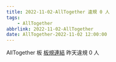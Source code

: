 ```yaml
---
title: 2022-11-02-AllTogether 違規 0 人
tags:
    - AllTogether
abbrlink: 2022-11-02-AllTogether
date: AllTogether-2022-11-02 12:00:00
---
```

AllTogether 板 [板規連結](https://www.ptt.cc/bbs/AllTogether/M.1643211430.A.5FB.html)
昨天違規 0 人
